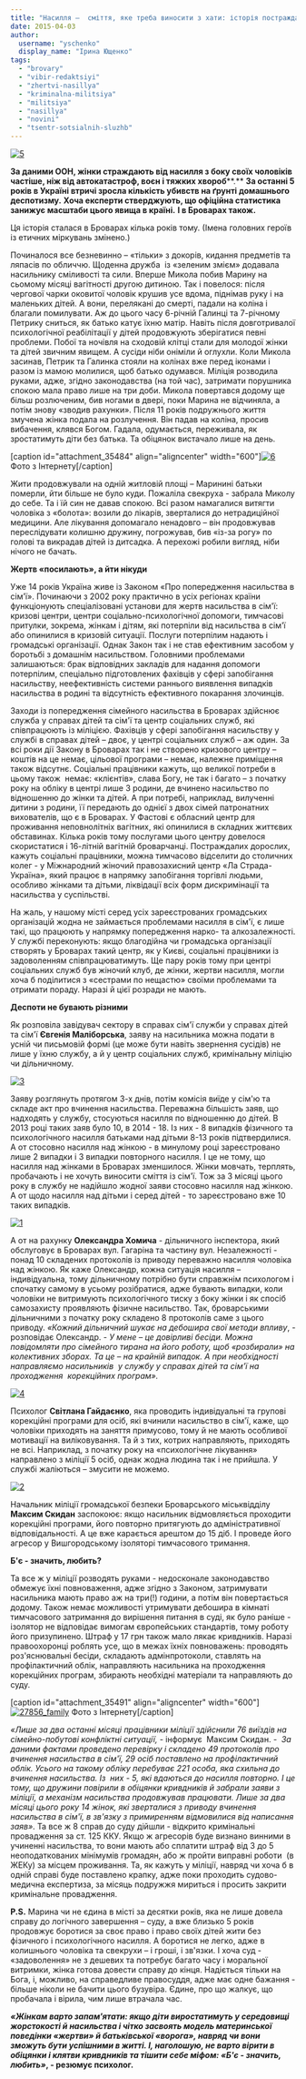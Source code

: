 ```yaml
---
title: "Насилля –  сміття, яке треба виносити з хати: історія постраждалої броварчанки"
date: 2015-04-03
author: 
  username: "yschenko"
  display_name: "Ірина Ющенко"
tags: 
  - "brovary"
  - "vibir-redaktsiyi"
  - "zhertvi-nasillya"
  - "kriminalna-militsiya"
  - "militsiya"
  - "nasillya"
  - "novini"
  - "tsentr-sotsialnih-sluzhb"
---
```


[![5](https://mpz.brovary.org/wp-content/uploads/2015/03/53.jpg)](https://mpz.brovary.org/wp-content/uploads/2015/03/53.jpg)

**За даними ООН, жінки страждають від насилля з боку своїх чоловіків частіше, ніж від автокатастроф, воєн і тяжких хвороб****.** **За останні 5 років в Україні втричі зросла кількість убивств на ґрунті домашнього деспотизму.** **Хоча експерти стверджують, що офіційна статистика занижує масштаби цього явища в країні.** **І в Броварах також.**

Ця історія сталася в Броварах кілька років тому. (Імена головних героїв із етичних міркувань змінено.)

Починалося все безневинно – «тільки» з докорів, кидання предметів та ляпасів по обличчю. Щоденна дружба  із «зеленим змієм» додавала насильнику сміливості та сили. Вперше Микола побив Марину на сьомому місяці вагітності другою дитиною. Так і повелося: після чергової чарки оковитої чоловік крушив усе вдома, піднімав руку і на маленьких дітей. А вони, перелякані до смерті, падали на коліна і благали помилувати. Аж до цього часу 6-річній Галинці та 7-річному Петрику сниться, як батько катує їхню матір. Навіть після довготривалої психологічної реабілітації у дітей продовжують зберігатися певні проблеми. Побої та ночівля на сходовій клітці стали для молодої жінки та дітей звичним явищем. А сусіди ніби оніміли й оглухли. Коли Микола засинав, Петрик та Галинка стояли на колінах вже перед іконами і разом із мамою молилися, щоб батько одумався. Міліція розводила руками, адже, згідно законодавства (на той час), затримати порушника спокою мала право лише на три доби. Микола повертався додому ще більш розлюченим, бив ногами в двері, поки Марина не відчиняла, а потім знову «зводив рахунки». Після 11 років подружнього життя змучена жінка подала на розлучення. Він падав на коліна, просив вибачення, клявся Богом. Гадала, одумається, переживала, як зростатимуть діти без батька. Та обіцянок вистачало лише на день.

\[caption id="attachment\_35484" align="aligncenter" width="600"\][![6](https://mpz.brovary.org/wp-content/uploads/2015/03/62.jpg)](https://mpz.brovary.org/wp-content/uploads/2015/03/62.jpg) Фото з Інтернету\[/caption\]

Жити продовжували на одній житловій площі – Маринині батьки померли, йти більше не було куди. Пожаліла свекруха - забрала Миколу до себе. Та і їй син не давав спокою. Всі разом намагалися витягти чоловіка з «болота»: возили до лікарів, зверталися до нетрадиційної медицини. Але лікування допомагало ненадовго – він продовжував переслідувати колишню дружину, погрожував, бив «із-за рогу» по голові та викрадав дітей із дитсадка. А перехожі робили вигляд, ніби нічого не бачать.

**Жертв «посилають», а йти нікуди**

Уже 14 років Україна живе із Законом «Про попередження насильства в сім'ї». Починаючи з 2002 року практично в усіх регіонах країни функціонують спеціалізовані установи для жертв насильства в сім'ї: кризові центри, центри соціально-психологічної допомоги, тимчасові притулки, зокрема, жінкам і дітям, які потерпіли від насильства в сім'ї або опинилися в кризовій ситуації. Послуги потерпілим надають і громадські організації. Однак Закон так і не став ефективним засобом у боротьбі з домашнім насильством. Головними проблемами залишаються: брак відповідних закладів для надання допомоги потерпілим, спеціально підготовлених фахівців у сфері запобігання насильству, неефективність системи раннього виявлення випадків насильства в родині та відсутність ефективного покарання злочинців.

Заходи із попередження сімейного насильства в Броварах здійснює служба у справах дітей та сім'ї та центр соціальних служб, які співпрацюють із міліцією. Фахівців у сфері запобігання насильству у службі в справах дітей – двоє, у центрі соціальних служб – аж один. За всі роки дії Закону в Броварах так і не створено кризового центру – коштів на це немає, цільової програми – немає, належне приміщення також відсутнє. Соціальні працівники кажуть, що великої потреби в цьому також  немає: «клієнтів», слава Богу, не так і багато – з початку року на обліку в центрі лише 3 родини, де вчинено насильство по відношенню до жінки та дітей. А при потребі, наприклад, вилученні дитини з родини, її передають до однієї з двох сімей патронатних вихователів, що є в Броварах. У Фастові є обласний центр для проживання неповнолітніх вагітних, які опинилися в складних життєвих обставинах. Кілька років тому послугами цього центру довелося скористатися і 16-літній вагітній броварчанці. Постраждалих дорослих, кажуть соціальні працівники, можна тимчасово відселити до столичних колег - у Міжнародний жіночий правозахисний центр «Ла Страда-Україна», який працює в напрямку запобігання торгівлі людьми, особливо жінками та дітьми, ліквідації всіх форм дискримінації та насильства у суспільстві.

На жаль, у нашому місті серед усіх зареєстрованих громадських організацій жодна не займається проблемами насилля в сім'ї, є лише такі, що працюють у напрямку попередження нарко- та алкозалежності. У службі переконують: якщо благодійна чи громадська організації створять у Броварах такий центр, як у Києві, соціальні працівники із задоволенням співпрацюватимуть. Ще пару років тому при центрі соціальних служб був жіночий клуб, де жінки, жертви насилля, могли хоча б поділитися з «сестрами по нещастю» своїми проблемами та отримати пораду. Наразі й цієї розради не мають.

**Деспоти не бувають різними**

Як розповіла завідувач сектору в справах сім'ї служби у справах дітей та сім'ї **Євгенія Маліборська**, заяву на насильника можна подати в усній чи письмовій формі (це може бути навіть звернення сусідів) не лише у їхню службу, а й у центр соціальних служб, кримінальну міліцію чи дільничному.

[![3](https://mpz.brovary.org/wp-content/uploads/2015/03/33.jpg)](https://mpz.brovary.org/wp-content/uploads/2015/03/33.jpg)

Заяву розглянуть протягом 3-х днів, потім комісія виїде у сім'ю та складе акт про вчинення насильства. Переважна більшість заяв, що надходять у службу, стосуються насилля по відношенню до дітей. В 2013 році таких заяв було 10, в 2014 - 18. Із них - 8 випадків фізичного та психологічного насилля батьками над дітьми 8-13 років підтвердилися. А от стосовно насилля над жінкою - в минулому році зареєстровано лише 2 випадки і 3 випадки повторного насилля. І це не тому, що насилля над жінками в Броварах зменшилося. Жінки мовчать, терплять, пробачають і не хочуть виносити сміття із сім'ї. Тож за 3 місяці цього року в службу не надійшло жодної заяви стосовно насилля над жінкою. А от щодо насилля над дітьми і серед дітей - то зареєстровано вже 10 таких випадків.

[![1](https://mpz.brovary.org/wp-content/uploads/2015/03/19.jpg)](https://mpz.brovary.org/wp-content/uploads/2015/03/19.jpg)

А от на рахунку **Олександра Хомича** - дільничного інспектора, який обслуговує в Броварах вул. Гагаріна та частину вул. Незалежності - понад 10 складених протоколів із приводу переважно насилля чоловіка над жінкою. Як каже Олександр, кожна ситуація насилля – індивідуальна, тому дільничному потрібно бути справжнім психологом і спочатку самому в усьому розібратися, адже бувають випадки, коли чоловіки не витримують психологічного тиску з боку жінки і як спосіб самозахисту проявляють фізичне насильство. Так, броварськими дільничними з початку року складено 8 протоколів саме з цього приводу. _«Кожний дільничний шукає на дебошира свої методи впливу_, - розповідає Олександр. - _У мене – це довірливі бесіди. Можна повідомляти про сімейного тирана на його роботу, щоб «розбирали» на колективних зборах. Та це – на крайній випадок. А при необхідності направляємо насильників  у службу у справах дітей та сім'ї на проходження  корекційних програм»._

[![4](https://mpz.brovary.org/wp-content/uploads/2015/03/42.jpg)](https://mpz.brovary.org/wp-content/uploads/2015/03/42.jpg)

Психолог **Світлана Гайдаєнко**, яка проводить індивідуальні та групові корекційні програми для осіб, які вчинили насильство в сім'ї, каже, що чоловіки приходять на заняття примусово, тому й не мають особливої мотивації на виліковування. Та й з тих, котрих направляють, приходять не всі. Наприклад, з початку року на «психологічне лікування» направлено з міліції 5 осіб, однак жодна людина так і не прийшла. У службі жаліються – змусити не можемо.

[![2](https://mpz.brovary.org/wp-content/uploads/2015/03/24.jpg)](https://mpz.brovary.org/wp-content/uploads/2015/03/24.jpg)

Начальник міліції громадської безпеки Броварського міськвідділу **Максим Скидан** заспокоює: якщо насильник відмовляється проходити корекційні програми, його повторно притягують до адміністративної відповідальності. А це вже карається арештом до 15 діб. І проведе його агресор у Вишгородському ізоляторі тимчасового тримання.

**Б'є - значить, любить?**

Та все ж у міліції розводять руками - недосконале законодавство обмежує їхні повноваження, адже згідно з Законом, затримувати насильника мають право аж на три(!) години, а потім він повертається додому. Також немає можливості утримувати дебошира в кімнаті тимчасового затримання до вирішення питання в суді, як було раніше - ізолятор не відповідає вимогам європейських стандартів, тому роботу його призупинено. Штраф у 17 грн також мало лякає кривдників. Наразі правоохоронці роблять усе, що в межах їхніх повноважень: проводять роз'яснювальні бесіди, складають адмінпротоколи, ставлять на профілактичний облік, направляють насильника на проходження корекційних програм, збирають необхідні матеріали та направляють до суду.

\[caption id="attachment\_35491" align="aligncenter" width="600"\][![27856_family](https://mpz.brovary.org/wp-content/uploads/2015/03/27856_family.jpg)](https://mpz.brovary.org/wp-content/uploads/2015/03/27856_family.jpg) Фото з Інтернету\[/caption\]

_«Лише за два останні місяці працівники міліції здійснили 76 виїздів на сімейно-побутові конфліктні ситуації,_ - інформує  Максим Скидан. -  _За даними фактами проведено перевірку і складено 49 протоколів про вчинення насильства в сім'ї, 29 осіб поставлено на профілактичний облік. Усього на такому обліку перебуває 221 особа, яка схильна до вчинення насильства. Із  них - 5, які вдаються до насилля повторно. І це тому, що дружини повірили в обіцянки кривдників й забрали заяви з міліції, а механізм насильства продовжував працювати. Лише за два місяці цього року 14 жінок, які зверталися з приводу вчинення насильства в сім'ї, в зв'язку з примиренням відмовилися від написання заяв»_. Та все ж 8 справ до суду дійшли - відкрито кримінальні провадження за ст. 125 ККУ. Якщо ж агресорів буде визнано винними в учиненні насильства, то вони мають або сплатити штраф від 3 до 5 неоподаткованих мінімумів громадян, або ж пройти виправні роботи  (в ЖЕКу) за місцем проживання. Та, як кажуть у міліції, навряд чи хоча б в одній справі буде поставлено крапку, адже поки проходить судово-медична експертиза, за місяць подружжя мириться і просить закрити кримінальне провадження.

**P.S.** Марина чи не єдина в місті за десятки років, яка не лише довела справу до логічного завершення – суду, а вже близько 5 років продовжує боротися за своє право і право своїх дітей жити без фізичного і психологічного насилля. А боротися не легко, адже в колишнього чоловіка та свекрухи – і гроші, і зв'язки. І хоча суд - «задоволення» не з дешевих та потребує багато часу і моральної витримки, жінка готова довести справу до кінця. Надіється тільки на Бога, і, можливо, на справедливе правосуддя, адже має одне бажання - більше ніколи не бачити цього бузувіра. Єдине, про що жалкує, що пробачала і вірила, чим лише втрачала час.

**_«Жінкам варто запам'ятати: якщо діти виростатимуть у середовищі жорстокості й насильства і чітко засвоять модель материнської поведінки «жертви» й батьківської «ворога», навряд чи вони зможуть бути успішними в житті. І, наголошую, не варто вірити в обіцянки і клятви кривдників та тішити себе міфом: «Б'є - значить, любить»_, - резюмує психолог.**
